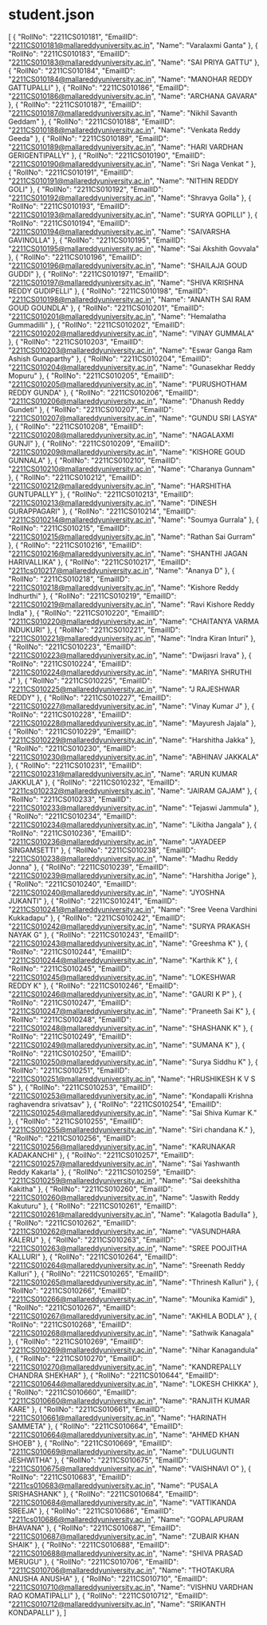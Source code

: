 # student.json
[
	{
	  "RollNo": "2211CS010181",
	  "EmailID": "2211CS010181@mallareddyuniversity.ac.in",
	  "Name": "Varalaxmi Ganta"
	},
	{
	  "RollNo": "2211CS010183",
	  "EmailID": "2211CS010183@mallareddyuniversity.ac.in",
	  "Name": "SAI PRIYA GATTU"
	},
	{
	  "RollNo": "2211CS010184",
	  "EmailID": "2211CS010184@mallareddyuniversity.ac.in",
	  "Name": "MANOHAR REDDY GATTUPALLI"
	},
	{
	  "RollNo": "2211CS010186",
	  "EmailID": "2211CS010186@mallareddyuniversity.ac.in",
	  "Name": "ARCHANA GAVARA"
	},
	{
	  "RollNo": "2211CS010187",
	  "EmailID": "2211CS010187@mallareddyuniversity.ac.in",
	  "Name": "Nikhil Savanth Geddam"
	},
	{
	  "RollNo": "2211CS010188",
	  "EmailID": "2211CS010188@mallareddyuniversity.ac.in",
	  "Name": "Venkata Reddy Geeda"
	},
	{
	  "RollNo": "2211CS010189",
	  "EmailID": "2211CS010189@mallareddyuniversity.ac.in",
	  "Name": "HARI VARDHAN GERIGENTIPALLY"
	},
	{
	  "RollNo": "2211CS010190",
	  "EmailID": "2211CS010190@mallareddyuniversity.ac.in",
	  "Name": "Sri Naga Venkat "
	},
	{
	  "RollNo": "2211CS010191",
	  "EmailID": "2211CS010191@mallareddyuniversity.ac.in",
	  "Name": "NITHIN REDDY GOLI"
	},
	{
	  "RollNo": "2211CS010192",
	  "EmailID": "2211CS010192@mallareddyuniversity.ac.in",
	  "Name": "Shravya Golla"
	},
	{
	  "RollNo": "2211CS010193",
	  "EmailID": "2211CS010193@mallareddyuniversity.ac.in",
	  "Name": "SURYA GOPILLI"
	},
	{
	  "RollNo": "2211CS010194",
	  "EmailID": "2211CS010194@mallareddyuniversity.ac.in",
	  "Name": "SAIVARSHA GAVINOLLA"
	},
	{
	  "RollNo": "2211CS010195",
	  "EmailID": "2211CS010195@mallareddyuniversity.ac.in",
	  "Name": "Sai Akshith Govvala"
	},
	{
	  "RollNo": "2211CS010196",
	  "EmailID": "2211CS010196@mallareddyuniversity.ac.in",
	  "Name": "SHAILAJA GOUD GUDDI"
	},
	{
	  "RollNo": "2211CS010197",
	  "EmailID": "2211CS010197@mallareddyuniversity.ac.in",
	  "Name": "SHIVA KRISHNA REDDY GUDIPELLI"
	},
	{
	  "RollNo": "2211CS010198",
	  "EmailID": "2211CS010198@mallareddyuniversity.ac.in",
	  "Name": "ANANTH SAI RAM GOUD GOUNDLA"
	},
	{
	  "RollNo": "2211CS010201",
	  "EmailID": "2211CS010201@mallareddyuniversity.ac.in",
	  "Name": "Hemalatha Gummadilli"
	},
	{
	  "RollNo": "2211CS010202",
	  "EmailID": "2211CS010202@mallareddyuniversity.ac.in",
	  "Name": "VINAY GUMMALA"
	},
	{
	  "RollNo": "2211CS010203",
	  "EmailID": "2211CS010203@mallareddyuniversity.ac.in",
	  "Name": "Eswar Ganga Ram Ashish Gunaparthy"
	},
	{
	  "RollNo": "2211CS010204",
	  "EmailID": "2211CS010204@mallareddyuniversity.ac.in",
	  "Name": "Gunasekhar Reddy Mopuru"
	},
	{
	  "RollNo": "2211CS010205",
	  "EmailID": "2211CS010205@mallareddyuniversity.ac.in",
	  "Name": "PURUSHOTHAM REDDY GUNDA"
	},
	{
	  "RollNo": "2211CS010206",
	  "EmailID": "2211CS010206@mallareddyuniversity.ac.in",
	  "Name": "Dhanush Reddy Gundeti"
	},
	{
	  "RollNo": "2211CS010207",
	  "EmailID": "2211CS010207@mallareddyuniversity.ac.in",
	  "Name": "GUNDU SRI LASYA"
	},
	{
	  "RollNo": "2211CS010208",
	  "EmailID": "2211CS010208@mallareddyuniversity.ac.in",
	  "Name": "NAGALAXMI GUNJI"
	},
	{
	  "RollNo": "2211CS010209",
	  "EmailID": "2211CS010209@mallareddyuniversity.ac.in",
	  "Name": "KISHORE GOUD GUNNALA"
	},
	{
	  "RollNo": "2211CS010210",
	  "EmailID": "2211CS010210@mallareddyuniversity.ac.in",
	  "Name": "Charanya Gunnam"
	},
	{
	  "RollNo": "2211CS010212",
	  "EmailID": "2211CS010212@mallareddyuniversity.ac.in",
	  "Name": "HARSHITHA GUNTUPALLY"
	},
	{
	  "RollNo": "2211CS010213",
	  "EmailID": "2211CS010213@mallareddyuniversity.ac.in",
	  "Name": "DINESH GURAPPAGARI"
	},
	{
	  "RollNo": "2211CS010214",
	  "EmailID": "2211CS010214@mallareddyuniversity.ac.in",
	  "Name": "Soumya Gurrala"
	},
	{
	  "RollNo": "2211CS010215",
	  "EmailID": "2211CS010215@mallareddyuniversity.ac.in",
	  "Name": "Rathan Sai Gurram"
	},
	{
	  "RollNo": "2211CS010216",
	  "EmailID": "2211CS010216@mallareddyuniversity.ac.in",
	  "Name": "SHANTHI JAGAN HARIVALLIKA"
	},
	{
	  "RollNo": "2211CS010217",
	  "EmailID": "2211cs010217@mallareddyuniversity.ac.in",
	  "Name": "Ananya D"
	},
	{
	  "RollNo": "2211CS010218",
	  "EmailID": "2211CS010218@mallareddyuniversity.ac.in",
	  "Name": "Kishore Reddy Indhurthi"
	},
	{
	  "RollNo": "2211CS010219",
	  "EmailID": "2211CS010219@mallareddyuniversity.ac.in",
	  "Name": "Ravi Kishore Reddy Indla"
	},
	{
	  "RollNo": "2211CS010220",
	  "EmailID": "2211CS010220@mallareddyuniversity.ac.in",
	  "Name": "CHAITANYA VARMA INDUKURI"
	},
	{
	  "RollNo": "2211CS010221",
	  "EmailID": "2211CS010221@mallareddyuniversity.ac.in",
	  "Name": "Indra Kiran Inturi"
	},
	{
	  "RollNo": "2211CS010223",
	  "EmailID": "2211CS010223@mallareddyuniversity.ac.in",
	  "Name": "Dwijasri Irava"
	},
	{
	  "RollNo": "2211CS010224",
	  "EmailID": "2211CS010224@mallareddyuniversity.ac.in",
	  "Name": "MARIYA SHRUTHI J"
	},
	{
	  "RollNo": "2211CS010225",
	  "EmailID": "2211CS010225@mallareddyuniversity.ac.in",
	  "Name": "J RAJESHWAR REDDY"
	},
	{
	  "RollNo": "2211CS010227",
	  "EmailID": "2211CS010227@mallareddyuniversity.ac.in",
	  "Name": "Vinay Kumar J"
	},
	{
	  "RollNo": "2211CS010228",
	  "EmailID": "2211CS010228@mallareddyuniversity.ac.in",
	  "Name": "Mayuresh Jajala"
	},
	{
	  "RollNo": "2211CS010229",
	  "EmailID": "2211CS010229@mallareddyuniversity.ac.in",
	  "Name": "Harshitha Jakka"
	},
	{
	  "RollNo": "2211CS010230",
	  "EmailID": "2211CS010230@mallareddyuniversity.ac.in",
	  "Name": "ABHINAV JAKKALA"
	},
	{
	  "RollNo": "2211CS010231",
	  "EmailID": "2211CS010231@mallareddyuniversity.ac.in",
	  "Name": "ARUN KUMAR JAKKULA"
	},
	{
	  "RollNo": "2211CS010232",
	  "EmailID": "2211cs010232@mallareddyuniversity.ac.in",
	  "Name": "JAIRAM GAJAM"
	},
	{
	  "RollNo": "2211CS010233",
	  "EmailID": "2211CS010233@mallareddyuniversity.ac.in",
	  "Name": "Tejaswi Jammula"
	},
	{
	  "RollNo": "2211CS010234",
	  "EmailID": "2211CS010234@mallareddyuniversity.ac.in",
	  "Name": "Likitha Jangala"
	},
	{
	  "RollNo": "2211CS010236",
	  "EmailID": "2211CS010236@mallareddyuniversity.ac.in",
	  "Name": "JAYADEEP SINGAMSETTI"
	},
	{
	  "RollNo": "2211CS010238",
	  "EmailID": "2211CS010238@mallareddyuniversity.ac.in",
	  "Name": "Madhu Reddy Jonna"
	},
	{
	  "RollNo": "2211CS010239",
	  "EmailID": "2211CS010239@mallareddyuniversity.ac.in",
	  "Name": "Harshitha Jorige"
	},
	{
	  "RollNo": "2211CS010240",
	  "EmailID": "2211CS010240@mallareddyuniversity.ac.in",
	  "Name": "JYOSHNA JUKANTI"
	},
	{
	  "RollNo": "2211CS010241",
	  "EmailID": "2211CS010241@mallareddyuniversity.ac.in",
	  "Name": "Sree Veena Vardhini Kukkadapu"
	},
	{
	  "RollNo": "2211CS010242",
	  "EmailID": "2211CS010242@mallareddyuniversity.ac.in",
	  "Name": "SURYA PRAKASH NAYAK G"
	},
	{
	  "RollNo": "2211CS010243",
	  "EmailID": "2211CS010243@mallareddyuniversity.ac.in",
	  "Name": "Greeshma K"
	},
	{
	  "RollNo": "2211CS010244",
	  "EmailID": "2211CS010244@mallareddyuniversity.ac.in",
	  "Name": "Karthik K"
	},
	{
	  "RollNo": "2211CS010245",
	  "EmailID": "2211CS010245@mallareddyuniversity.ac.in",
	  "Name": "LOKESHWAR REDDY K"
	},
	{
	  "RollNo": "2211CS010246",
	  "EmailID": "2211CS010246@mallareddyuniversity.ac.in",
	  "Name": "GAURI K P"
	},
	{
	  "RollNo": "2211CS010247",
	  "EmailID": "2211CS010247@mallareddyuniversity.ac.in",
	  "Name": "Praneeth Sai K"
	},
	{
	  "RollNo": "2211CS010248",
	  "EmailID": "2211CS010248@mallareddyuniversity.ac.in",
	  "Name": "SHASHANK K"
	},
	{
	  "RollNo": "2211CS010249",
	  "EmailID": "2211CS010249@mallareddyuniversity.ac.in",
	  "Name": "SUMANA K"
	},
	{
	  "RollNo": "2211CS010250",
	  "EmailID": "2211CS010250@mallareddyuniversity.ac.in",
	  "Name": "Surya Siddhu K"
	},
	{
	  "RollNo": "2211CS010251",
	  "EmailID": "2211CS010251@mallareddyuniversity.ac.in",
	  "Name": "HRUSHIKESH K V S S"
	},
	{
	  "RollNo": "2211CS010253",
	  "EmailID": "2211CS010253@mallareddyuniversity.ac.in",
	  "Name": "Kondapalli Krishna raghavendra srivatsav"
	},
	{
	  "RollNo": "2211CS010254",
	  "EmailID": "2211CS010254@mallareddyuniversity.ac.in",
	  "Name": "Sai Shiva Kumar K."
	},
	{
	  "RollNo": "2211CS010255",
	  "EmailID": "2211CS010255@mallareddyuniversity.ac.in",
	  "Name": "Siri chandana K."
	},
	{
	  "RollNo": "2211CS010256",
	  "EmailID": "2211CS010256@mallareddyuniversity.ac.in",
	  "Name": "KARUNAKAR KADAKANCHI"
	},
	{
	  "RollNo": "2211CS010257",
	  "EmailID": "2211CS010257@mallareddyuniversity.ac.in",
	  "Name": "Sai Yashwanth Reddy Kakarla"
	},
	{
	  "RollNo": "2211CS010259",
	  "EmailID": "2211CS010259@mallareddyuniversity.ac.in",
	  "Name": "Sai deekshitha Kakitha"
	},
	{
	  "RollNo": "2211CS010260",
	  "EmailID": "2211CS010260@mallareddyuniversity.ac.in",
	  "Name": "Jaswith Reddy Kakuturu"
	},
	{
	  "RollNo": "2211CS010261",
	  "EmailID": "2211CS010261@mallareddyuniversity.ac.in",
	  "Name": "Kalagotla Badulla"
	},
	{
	  "RollNo": "2211CS010262",
	  "EmailID": "2211CS010262@mallareddyuniversity.ac.in",
	  "Name": "VASUNDHARA KALERU"
	},
	{
	  "RollNo": "2211CS010263",
	  "EmailID": "2211CS010263@mallareddyuniversity.ac.in",
	  "Name": "SREE POOJITHA KALLURI"
	},
	{
	  "RollNo": "2211CS010264",
	  "EmailID": "2211CS010264@mallareddyuniversity.ac.in",
	  "Name": "Sreenath Reddy Kalluri"
	},
	{
	  "RollNo": "2211CS010265",
	  "EmailID": "2211CS010265@mallareddyuniversity.ac.in",
	  "Name": "Thrinesh Kalluri"
	},
	{
	  "RollNo": "2211CS010266",
	  "EmailID": "2211CS010266@mallareddyuniversity.ac.in",
	  "Name": "Mounika Kamidi"
	},
	{
	  "RollNo": "2211CS010267",
	  "EmailID": "2211CS010267@mallareddyuniversity.ac.in",
	  "Name": "AKHILA BODLA"
	},
	{
	  "RollNo": "2211CS010268",
	  "EmailID": "2211CS010268@mallareddyuniversity.ac.in",
	  "Name": "Sathwik Kanagala"
	},
	{
	  "RollNo": "2211CS010269",
	  "EmailID": "2211CS010269@mallareddyuniversity.ac.in",
	  "Name": "Nihar Kanagandula"
	},
	{
	  "RollNo": "2211CS010270",
	  "EmailID": "2211CS010270@mallareddyuniversity.ac.in",
	  "Name": "KANDREPALLY CHANDRA SHEKHAR"
	},
	{
	  "RollNo": "2211CS010644",
	  "EmailID": "2211CS010644@mallareddyuniversity.ac.in",
	  "Name": "LOKESH CHIKKA"
	},
	{
	  "RollNo": "2211CS010660",
	  "EmailID": "2211CS010660@mallareddyuniversity.ac.in",
	  "Name": "RANJITH KUMAR KARE"
	},
	{
	  "RollNo": "2211CS010661",
	  "EmailID": "2211CS010661@mallareddyuniversity.ac.in",
	  "Name": "HARINATH SAMMETA"
	},
	{
	  "RollNo": "2211CS010664",
	  "EmailID": "2211CS010664@mallareddyuniversity.ac.in",
	  "Name": "AHMED KHAN SHOEB"
	},
	{
	  "RollNo": "2211CS010669",
	  "EmailID": "2211CS010669@mallareddyuniversity.ac.in",
	  "Name": "DULUGUNTI JESHWITHA"
	},
	{
	  "RollNo": "2211CS010675",
	  "EmailID": "2211CS010675@mallareddyuniversity.ac.in",
	  "Name": "VAISHNAVI O"
	},
	{
	  "RollNo": "2211CS010683",
	  "EmailID": "2211cs010683@mallareddyuniversity.ac.in",
	  "Name": "PUSALA SRISHASHANK"
	},
	{
	  "RollNo": "2211CS010684",
	  "EmailID": "2211CS010684@mallareddyuniversity.ac.in",
	  "Name": "VATTIKANDA SREEJA"
	},
	{
	  "RollNo": "2211CS010686",
	  "EmailID": "2211cs010686@mallareddyuniversity.ac.in",
	  "Name": "GOPALAPURAM BHAVANA"
	},
	{
	  "RollNo": "2211CS010687",
	  "EmailID": "2211CS010687@mallareddyuniversity.ac.in",
	  "Name": "ZUBAIR KHAN SHAIK"
	},
	{
	  "RollNo": "2211CS010688",
	  "EmailID": "2211CS010688@mallareddyuniversity.ac.in",
	  "Name": "SHIVA PRASAD MERUGU"
	},
	{
	  "RollNo": "2211CS010706",
	  "EmailID": "2211CS010706@mallareddyuniversity.ac.in",
	  "Name": "THOTAKURA ANUSHA ANUSHA"
	},
	{
	  "RollNo": "2211CS010710",
	  "EmailID": "2211CS010710@mallareddyuniversity.ac.in",
	  "Name": "VISHNU VARDHAN RAO KOMATIPALLI"
	},
	{
	  "RollNo": "2211CS010712",
	  "EmailID": "2211CS010712@mallareddyuniversity.ac.in",
	  "Name": "SRIKANTH KONDAPALLI"
	},
]
